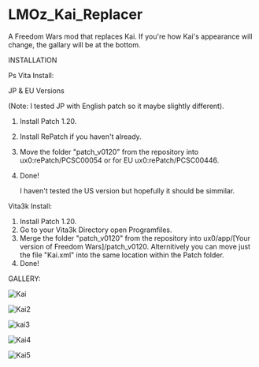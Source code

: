 # LMOz_Kai_Replacer
A Freedom Wars mod that replaces Kai. If you're how Kai's appearance will change, the gallary will be at the bottom.

INSTALLATION 

Ps Vita Install: 

JP & EU Versions

(Note: I tested JP with English patch so it maybe slightly different).

1. Install Patch 1.20.
2. Install RePatch if you haven't already.
3. Move the folder "patch_v0120" from the repository into ux0:rePatch/PCSC00054 or for EU ux0:rePatch/PCSC00446.
4. Done!

   I haven't tested the US version but hopefully it should be simmilar.

Vita3k Install:

1. Install Patch 1.20.
2. Go to your Vita3k Directory open Programfiles.
3. Merge the folder "patch_v0120" from the repository into ux0/app/[Your version of Freedom Wars]/patch_v0120. Alternitively you can move just the file "Kai.xml" into the same location within the Patch folder.
4. Done!

GALLERY:

![Kai](https://github.com/LittlemanOz/LMOz_Kai_Replacer/assets/154644727/0ffbdcb9-138d-4c29-b82b-02e37f5c3ec8)

![Kai2](https://github.com/LittlemanOz/LMOz_Kai_Replacer/assets/154644727/8e5c737c-f76d-4f11-8c79-ea1aa2ef85c0)

![kai3](https://github.com/LittlemanOz/LMOz_Kai_Replacer/assets/154644727/da46786a-0c8f-4478-9bb0-28f3669ff18a)

![Kai4](https://github.com/LittlemanOz/LMOz_Kai_Replacer/assets/154644727/37efea08-09ef-405f-8c35-7ff62bb9f167)

![Kai5](https://github.com/LittlemanOz/LMOz_Kai_Replacer/assets/154644727/c462843b-d947-4e19-b28f-c485e709ccb4)
